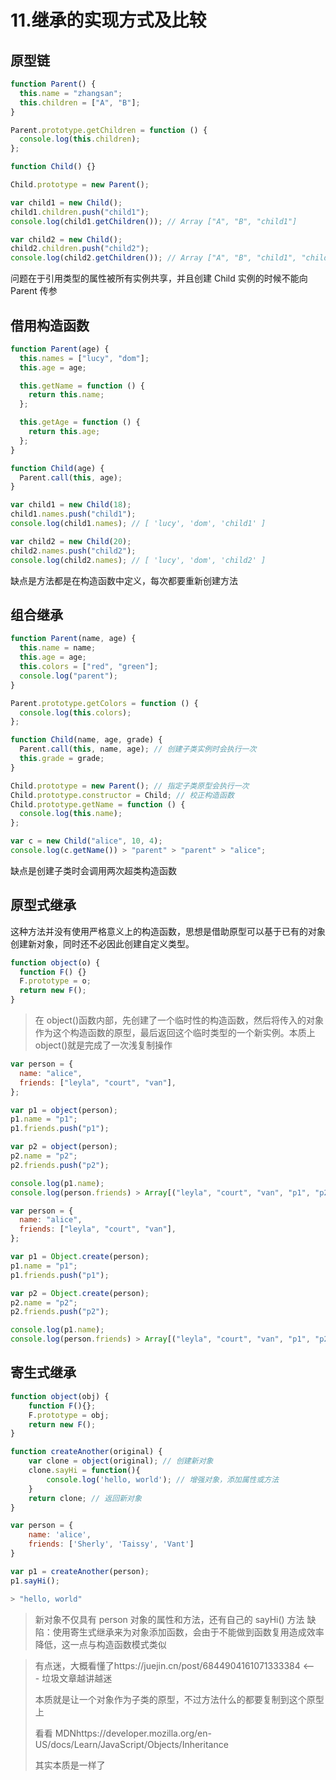 # 11.继承的实现方式及比较

## 原型链

```javascript
function Parent() {
  this.name = "zhangsan";
  this.children = ["A", "B"];
}

Parent.prototype.getChildren = function () {
  console.log(this.children);
};

function Child() {}

Child.prototype = new Parent();

var child1 = new Child();
child1.children.push("child1");
console.log(child1.getChildren()); // Array ["A", "B", "child1"]

var child2 = new Child();
child2.children.push("child2");
console.log(child2.getChildren()); // Array ["A", "B", "child1", "child2"]
```

问题在于引用类型的属性被所有实例共享，并且创建 Child 实例的时候不能向 Parent 传参

## 借用构造函数

```javascript
function Parent(age) {
  this.names = ["lucy", "dom"];
  this.age = age;

  this.getName = function () {
    return this.name;
  };

  this.getAge = function () {
    return this.age;
  };
}

function Child(age) {
  Parent.call(this, age);
}

var child1 = new Child(18);
child1.names.push("child1");
console.log(child1.names); // [ 'lucy', 'dom', 'child1' ]

var child2 = new Child(20);
child2.names.push("child2");
console.log(child2.names); // [ 'lucy', 'dom', 'child2' ]
```

缺点是方法都是在构造函数中定义，每次都要重新创建方法

## 组合继承

```javascript
function Parent(name, age) {
  this.name = name;
  this.age = age;
  this.colors = ["red", "green"];
  console.log("parent");
}

Parent.prototype.getColors = function () {
  console.log(this.colors);
};

function Child(name, age, grade) {
  Parent.call(this, name, age); // 创建子类实例时会执行一次
  this.grade = grade;
}

Child.prototype = new Parent(); // 指定子类原型会执行一次
Child.prototype.constructor = Child; // 校正构造函数
Child.prototype.getName = function () {
  console.log(this.name);
};

var c = new Child("alice", 10, 4);
console.log(c.getName()) > "parent" > "parent" > "alice";
```

缺点是创建子类时会调用两次超类构造函数

## 原型式继承

这种方法并没有使用严格意义上的构造函数，思想是借助原型可以基于已有的对象创建新对象，同时还不必因此创建自定义类型。

```jsx
function object(o) {
  function F() {}
  F.prototype = o;
  return new F();
}
```

> 在 object()函数内部，先创建了一个临时性的构造函数，然后将传入的对象作为这个构造函数的原型，最后返回这个临时类型的一个新实例。本质上 object()就是完成了一次浅复制操作

```javascript
var person = {
  name: "alice",
  friends: ["leyla", "court", "van"],
};

var p1 = object(person);
p1.name = "p1";
p1.friends.push("p1");

var p2 = object(person);
p2.name = "p2";
p2.friends.push("p2");

console.log(p1.name);
console.log(person.friends) > Array[("leyla", "court", "van", "p1", "p2")];
```

```javascript
var person = {
  name: "alice",
  friends: ["leyla", "court", "van"],
};

var p1 = Object.create(person);
p1.name = "p1";
p1.friends.push("p1");

var p2 = Object.create(person);
p2.name = "p2";
p2.friends.push("p2");

console.log(p1.name);
console.log(person.friends) > Array[("leyla", "court", "van", "p1", "p2")];
```

## 寄生式继承

```javascript
function object(obj) {
    function F(){};
    F.prototype = obj;
    return new F();
}

function createAnother(original) {
    var clone = object(original); // 创建新对象
    clone.sayHi = function(){
        console.log('hello, world'); // 增强对象，添加属性或方法
    }
    return clone; // 返回新对象
}

var person = {
    name: 'alice',
    friends: ['Sherly', 'Taissy', 'Vant']
}

var p1 = createAnother(person);
p1.sayHi();

> "hello, world"

```

> 新对象不仅具有 person 对象的属性和方法，还有自己的 sayHi() 方法 缺陷：使用寄生式继承来为对象添加函数，会由于不能做到函数复用造成效率降低，这一点与构造函数模式类似

> 有点迷，大概看懂了https://juejin.cn/post/6844904161071333384 <--- 垃圾文章越讲越迷
>
> 本质就是让一个对象作为子类的原型，不过方法什么的都要复制到这个原型上
>
> 看看 MDNhttps://developer.mozilla.org/en-US/docs/Learn/JavaScript/Objects/Inheritance
>
> 其实本质是一样了
